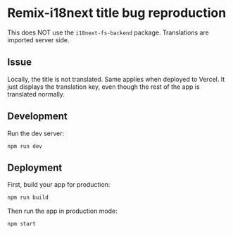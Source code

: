 # Remix-i18next title bug reproduction

This does NOT use the `i18next-fs-backend` package. Translations are imported server side.


## Issue

Locally, the title is not translated. Same applies when deployed to Vercel. It just displays the translation key, even though the rest of the app is translated normally.

## Development

Run the dev server:

```shellscript
npm run dev
```

## Deployment

First, build your app for production:

```sh
npm run build
```

Then run the app in production mode:

```sh
npm start
```
